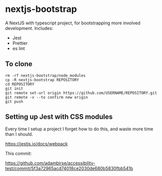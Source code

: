 # nextjs-bootstrap

A NextJS with typescript project, for bootstrapping more involved development. Includes:

- Jest
- Prettier
- es lint

## To clone

```
rm -rf nextjs-bootstrap/node_modules
cp -R nextjs-bootstrap REPOSITORY
cd REPOSITORY
git init
git remote set-url origin https://github.com/USERNAME/REPOSITORY.git
git remote -v --to confirm new origin
git push
```

## Setting up Jest with CSS modules

Every time I setup a project I forget how to do this, and waste more time than I should.

<https://jestjs.io/docs/webpack>

This commit:

<https://github.com/adambirse/accessibility-test/commit/5f3a72965acd74018ce2030de680b5830fbb541b>
